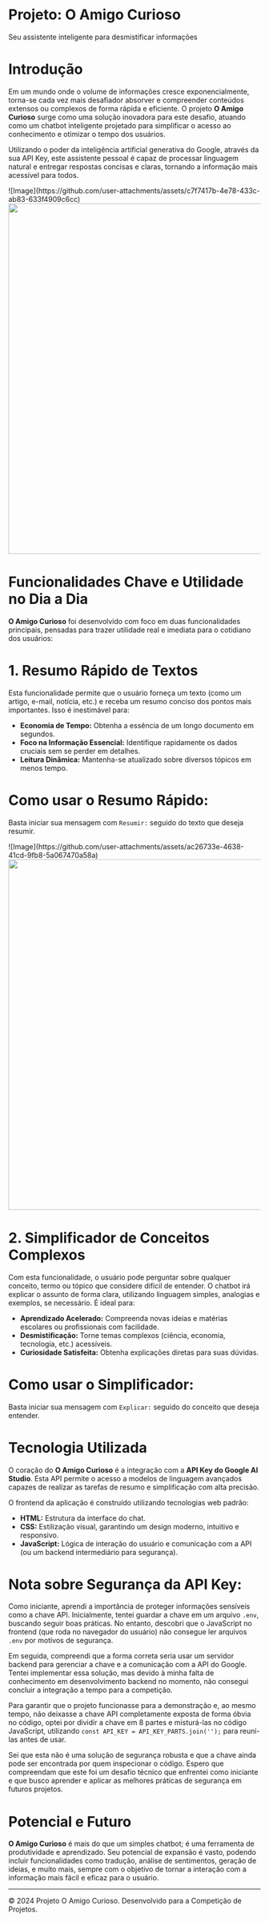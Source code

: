 <h1>Projeto: O Amigo Curioso</h1>
<p>Seu assistente inteligente para desmistificar informações</p>

<h1>Introdução</h1>
<p>Em um mundo onde o volume de informações cresce exponencialmente, torna-se cada vez mais desafiador absorver e compreender conteúdos extensos ou complexos de forma rápida e eficiente. O projeto <strong>O Amigo Curioso</strong> surge como uma solução inovadora para este desafio, atuando como um chatbot inteligente projetado para simplificar o acesso ao conhecimento e otimizar o tempo dos usuários.</p>
<p>Utilizando o poder da inteligência artificial generativa do Google, através da sua API Key, este assistente pessoal é capaz de processar linguagem natural e entregar respostas concisas e claras, tornando a informação mais acessível para todos.</p>
![Image](https://github.com/user-attachments/assets/c7f7417b-4e78-433c-ab83-633f4909c6cc)
<div align="center">
<img src="https://github.com/user-attachments/assets/c7f7417b-4e78-433c-ab83-633f4909c6cc" width="700px" />
</div>

<h1>Funcionalidades Chave e Utilidade no Dia a Dia</h1>
<p><strong>O Amigo Curioso</strong> foi desenvolvido com foco em duas funcionalidades principais, pensadas para trazer utilidade real e imediata para o cotidiano dos usuários:</p>

<h1>1. Resumo Rápido de Textos</h1>
<p>Esta funcionalidade permite que o usuário forneça um texto (como um artigo, e-mail, notícia, etc.) e receba um resumo conciso dos pontos mais importantes. Isso é inestimável para:</p>
<ul>
    <li><strong>Economia de Tempo:</strong> Obtenha a essência de um longo documento em segundos.</li>
    <li><strong>Foco na Informação Essencial:</strong> Identifique rapidamente os dados cruciais sem se perder em detalhes.</li>
    <li><strong>Leitura Dinâmica:</strong> Mantenha-se atualizado sobre diversos tópicos em menos tempo.</li>
</ul>
<h1>Como usar o Resumo Rápido:</h1>
<p>Basta iniciar sua mensagem com <code>Resumir:</code> seguido do texto que deseja resumir.</p>
![Image](https://github.com/user-attachments/assets/ac26733e-4638-41cd-9fb8-5a067470a58a)
<div align="center">
<img src="https://github.com/user-attachments/assets/ac26733e-4638-41cd-9fb8-5a067470a58a" width="700px" />
</div>

<h1>2. Simplificador de Conceitos Complexos</h1>
<p>Com esta funcionalidade, o usuário pode perguntar sobre qualquer conceito, termo ou tópico que considere difícil de entender. O chatbot irá explicar o assunto de forma clara, utilizando linguagem simples, analogias e exemplos, se necessário. É ideal para:</p>
<ul>
    <li><strong>Aprendizado Acelerado:</strong> Compreenda novas ideias e matérias escolares ou profissionais com facilidade.</li>
    <li><strong>Desmistificação:</strong> Torne temas complexos (ciência, economia, tecnologia, etc.) acessíveis.</li>
    <li><strong>Curiosidade Satisfeita:</strong> Obtenha explicações diretas para suas dúvidas.</li>
</ul>
<h1>Como usar o Simplificador:</h1>
<p>Basta iniciar sua mensagem com <code>Explicar:</code> seguido do conceito que deseja entender.</p>

<h1>Tecnologia Utilizada</h1>
<p>O coração do <strong>O Amigo Curioso</strong> é a integração com a <strong>API Key do Google AI Studio</strong>. Esta API permite o acesso a modelos de linguagem avançados capazes de realizar as tarefas de resumo e simplificação com alta precisão.</p>
<p>O frontend da aplicação é construído utilizando tecnologias web padrão:</p>
<ul>
    <li><strong>HTML:</strong> Estrutura da interface do chat.</li>
    <li><strong>CSS:</strong> Estilização visual, garantindo um design moderno, intuitivo e responsivo.</li>
    <li><strong>JavaScript:</strong> Lógica de interação do usuário e comunicação com a API (ou um backend intermediário para segurança).</li>
</ul>
<h1>Nota sobre Segurança da API Key:</h1>
<p>Como iniciante, aprendi a importância de proteger informações sensíveis como a chave API. Inicialmente, tentei guardar a chave em um arquivo <code>.env</code>, buscando seguir boas práticas. No entanto, descobri que o JavaScript no frontend (que roda no navegador do usuário) não consegue ler arquivos <code>.env</code> por motivos de segurança.</p>
<p>Em seguida, compreendi que a forma correta seria usar um servidor backend para gerenciar a chave e a comunicação com a API do Google. Tentei implementar essa solução, mas devido à minha falta de conhecimento em desenvolvimento backend no momento, não consegui concluir a integração a tempo para a competição.</p>
<p>Para garantir que o projeto funcionasse para a demonstração e, ao mesmo tempo, não deixasse a chave API completamente exposta de forma óbvia no código, optei por dividir a chave em 8 partes e misturá-las no código JavaScript, utilizando <code>const API_KEY = API_KEY_PARTS.join('');</code> para reuni-las antes de usar.</p>
<p>Sei que esta não é uma solução de segurança robusta e que a chave ainda pode ser encontrada por quem inspecionar o código. Espero que compreendam que este foi um desafio técnico que enfrentei como iniciante e que busco aprender e aplicar as melhores práticas de segurança em futuros projetos.</p>

<h1>Potencial e Futuro</h1>
<p><strong>O Amigo Curioso</strong> é mais do que um simples chatbot; é uma ferramenta de produtividade e aprendizado. Seu potencial de expansão é vasto, podendo incluir funcionalidades como tradução, análise de sentimentos, geração de ideias, e muito mais, sempre com o objetivo de tornar a interação com a informação mais fácil e eficaz para o usuário.</p>

<hr> <p>&copy; 2024 Projeto O Amigo Curioso. Desenvolvido para a Competição de Projetos.</p>

